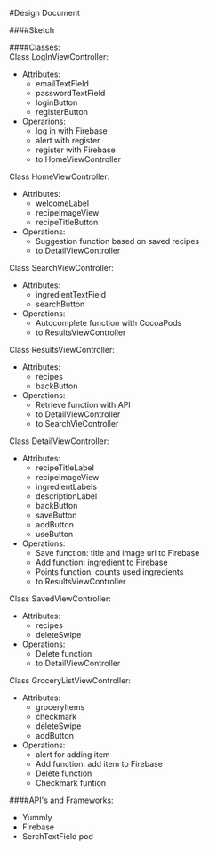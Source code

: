 #Design Document  
  
####Sketch  
  
####Classes:  
Class LogInViewController:  
* Attributes:
  * emailTextField
  * passwordTextField
  * loginButton
  * registerButton
* Operarions:
  * log in with Firebase
  * alert with register
  * register with Firebase
  * to HomeViewController
  
Class HomeViewController:
* Attributes:
  * welcomeLabel
  * recipeImageView
  * recipeTitleButton
* Operations:
  * Suggestion function based on saved recipes
  * to DetailViewController
  
Class SearchViewController:
* Attributes:
  * ingredientTextField
  * searchButton
* Operations:
  * Autocomplete function with CocoaPods
  * to ResultsViewController
  
Class ResultsViewController:
* Attributes:
  * recipes
  * backButton
* Operations:
  * Retrieve function with API
  * to DetailViewController
  * to SearchVieController
  
Class DetailViewController:
* Attributes:
  * recipeTitleLabel
  * recipeImageView
  * ingredientLabels
  * descriptionLabel
  * backButton
  * saveButton
  * addButton
  * useButton
* Operations:
  * Save function: title and image url to Firebase
  * Add function: ingredient to Firebase
  * Points function: counts used ingredients
  * to ResultsViewController
  
Class SavedViewController:
* Attributes:
  * recipes
  * deleteSwipe
* Operations:
  * Delete function
  * to DetailViewController
  
Class GroceryListViewController:
* Attributes:
  * groceryItems
  * checkmark
  * deleteSwipe
  * addButton
* Operations:
  * alert for adding item
  * Add function: add item to Firebase
  * Delete function
  * Checkmark funtion
  
####API's and Frameworks:  
* Yummly
* Firebase
* SerchTextField pod
  
